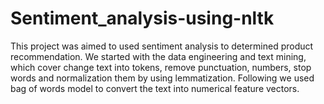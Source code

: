 # Sentiment_analysis-using-nltk
This project was aimed to used sentiment analysis to determined product recommendation. We started with the data engineering and text mining, which cover change text into tokens, remove punctuation, numbers, stop words and normalization them by using lemmatization. Following we used bag of words model to convert the text into numerical feature vectors.

